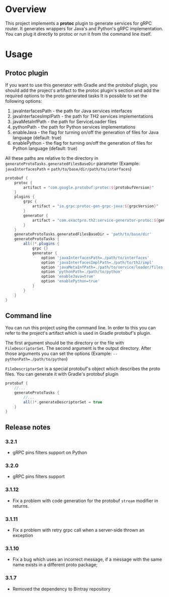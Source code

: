 # Overview
This project implements a **protoc** plugin to generate services for gRPC router.
It generates wrappers for Java's and Python's gRPC implementation.
You can plug it directly to protoc or run it from the command line itself.
# Usage
## Protoc plugin
If you want to use this generator with Gradle and the protobuf plugin, you should add the project's artifact to the protoc plugin's section and add the required options to the proto generated tasks
It is possible to set the following options:
1. javaInterfacesPath - the path for Java services interfaces
1. javaInterfacesImplPath - the path for TH2 services implementations
1. javaMetaInfPath - the path for ServiceLoader files
1. pythonPath - the path for Python services implementations
1. enableJava - the flag for turning on/off the generation of files for Java language (default: true)
1. enablePython - the flag for turning on/off the generation of files for Python language (default: true)

All these paths are relative to the directory in  ``generateProtoTasks.generatedFilesBaseDir`` parameter (Example: `javaInterfacesPath` = `path/to/base/dir/path/to/interfaces`)
```groovy
protobuf {
    protoc {
        artifact = "com.google.protobuf:protoc:${protobufVersion}"
    }
    plugins {
        grpc {
            artifact = "io.grpc:protoc-gen-grpc-java:${grpcVersion}"
        }
        generator {
            artifact = "com.exactpro.th2:service-generator-protoc:${generatorVersion}:all@jar"
        }
    }
    generateProtoTasks.generatedFilesBaseDir = 'path/to/base/dir'
    generateProtoTasks {
        all()*.plugins {
            grpc {}
            generator {
                option 'javaInterfacesPath=./path/to/interfaces'
                option 'javaInterfacesImplPath=./path/to/th2/impl'
                option 'javaMetaInfPath=./path/to/service/loader/files'
                option 'pythonPath=./path/to/python'
                option 'enableJava=true'
                option 'enablePython=true'
            }
        }
    }
}
```
## Command line
You can run this project using the command line. In order to this you can refer to the project's artifact which is used in Gradle protobuf's plugin. 

The first argument should be the directory or the file with ``FileDescriptorSet``. The second argument is the output directory. After those arguments you can set the options (Example: `--pythonPath=./path/to/python`)

``FileDescriptorSet`` is a special protobuf's object which describes the proto files. You can generate it with Gradle's protobuf plugin
```groovy
protobuf {
    //...
    generateProtoTasks {
        //...
        all()*.generateDescriptorSet = true
    }
}
```

## Release notes

### 3.2.1

* gRPC pins filters support on Python

### 3.2.0

* gRPC pins filters support

### 3.1.12

* Fix a problem with code generation for the protobuf `stream` modifier in returns.

### 3.1.11

* Fix a problem with retry grpc call when a server-side thrown an exception

### 3.1.10

* Fix a bug which uses an incorrect message, if a message with the same name exists in a different proto package;

### 3.1.7

* Removed the dependency to Bintray repository

